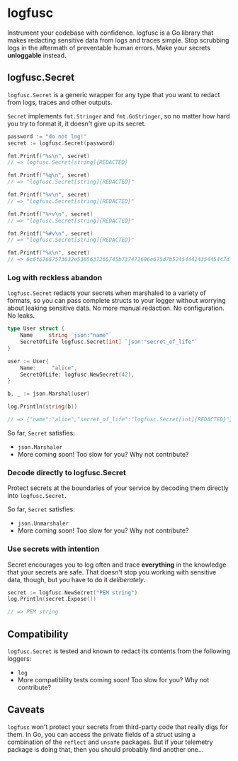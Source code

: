 # logfusc

Instrument your codebase with confidence. logfusc is a Go library that makes
redacting sensitive data from logs and traces simple. Stop scrubbing logs in the
aftermath of preventable human errors. Make your secrets **unloggable** instead.

## logfusc.Secret

`logfusc.Secret` is a generic wrapper for any type that you want to redact from
logs, traces and other outputs.

`Secret` implements `fmt.Stringer` and `fmt.GoStringer`, so no matter how hard
you try to format it, it doesn't give up its secret.

```go
password := "do not log!"
secret := logfusc.Secret(password)

fmt.Printf("%s\n", secret)
// => logfusc.Secret[string]{REDACTED}

fmt.Printf("%q\n", secret)
// => "logfusc.Secret[string]{REDACTED}"

fmt.Printf("%v\n", secret)
// => "logfusc.Secret[string]{REDACTED}"

fmt.Printf("%+v\n", secret)
// => "logfusc.Secret[string]{REDACTED}"

fmt.Printf("%#v\n", secret)
// => "logfusc.Secret[string]{REDACTED}"

fmt.Printf("%x\n", secret)
// => 6c6f67667573632e5365637265745b737472696e675d7b52454441435445447d == logfusc.Secret[string]{REDACTED}
```

### Log with reckless abandon

`logfusc.Secret` redacts your secrets when marshaled to a variety of formats, so
you can pass complete structs to your logger without worrying about leaking
sensitive data. No more manual redaction. No configuration. No leaks.

```go
type User struct {
    Name     string `json:"name"`
    SecretOfLife logfusc.Secret[int] `json:"secret_of_life"`
}

user := User{
    Name:     "alice",
    SecretOfLife: logfusc.NewSecret(42),
}

b, _ := json.Marshal(user)

log.Println(string(b))

// => {"name":"alice","secret_of_life":"logfusc.Secret[int]{REDACTED}"}
```

So far, `Secret` satisfies:
- `json.Marshaler`
- More coming soon! Too slow for you? Why not contribute?

### Decode directly to logfusc.Secret

Protect secrets at the boundaries of your service by decoding them directly into `logfusc.Secret`.

So far, `Secret` satisfies:
- `json.Unmarshaler`
- More coming soon! Too slow for you? Why not contribute?

### Use secrets with intention

Secret encourages you to log often and trace **everything** in the knowledge
that your secrets are safe. That doesn't stop you working with sensitive data,
though, but you have to do it *deliberately*.

```go
secret := logfusc.NewSecret("PEM string")
log.Println(secret.Expose())

// => PEM string
```

## Compatibility

`logfusc.Secret` is tested and known to redact its contents from the following
loggers:
- `log`
- More compatibility tests coming soon! Too slow for you? Why not contribute?

## Caveats

`logfusc` won't protect your secrets from third-party code that really digs for
them. In Go, you can access the private fields of a struct using a combination
of the `reflect` and `unsafe` packages. But if your telemetry package is doing
that, then you should probably find another one...
